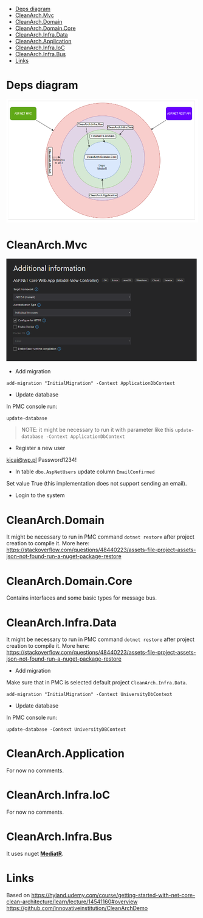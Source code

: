 - [Deps diagram](#deps-diagram)
- [CleanArch.Mvc](#cleanarchmvc)
- [CleanArch.Domain](#cleanarchdomain)
- [CleanArch.Domain.Core](#cleanarchdomaincore)
- [CleanArch.Infra.Data](#cleanarchinfradata)
- [CleanArch.Application](#cleanarchapplication)
- [CleanArch.Infra.IoC](#cleanarchinfraioc)
- [CleanArch.Infra.Bus](#cleanarchinfrabus)
- [Links](#links)

# Deps diagram

![002-depsDiagram.png](./images/002-depsDiagram.png)

# CleanArch.Mvc
![001-CleanArchMvc](./images/001-CleanArchMvc.png)

* Add migration
```
add-migration "InitialMigration" -Context ApplicationDbContext
```

* Update database

In PMC console run: 
```
update-database
```

>NOTE: it might be necessary to run it with parameter like this `update-database -Context ApplicationDbContext`

* Register a new user

kicaj@wp.pl
Password1234!

* In table `dbo.AspNetUsers` update column `EmailConfirmed`

Set value True (this implementation does not support sending an email).

* Login to the system

# CleanArch.Domain

It might be necessary to run in PMC command `dotnet restore` after project creation to compile it. More here: https://stackoverflow.com/questions/48440223/assets-file-project-assets-json-not-found-run-a-nuget-package-restore


# CleanArch.Domain.Core

Contains interfaces and some basic types for message bus.

# CleanArch.Infra.Data

It might be necessary to run in PMC command `dotnet restore` after project creation to compile it. More here: https://stackoverflow.com/questions/48440223/assets-file-project-assets-json-not-found-run-a-nuget-package-restore

* Add migration

Make sure that in PMC is selected default project `CleanArch.Infra.Data`.

```
add-migration "InitialMigration" -Context UniversityDbContext
```

* Update database

In PMC console run:

```
update-database -Context UniversityDBContext
```

# CleanArch.Application

For now no comments.
# CleanArch.Infra.IoC

For now no comments.

# CleanArch.Infra.Bus

It uses nuget **[MediatR](https://github.com/jbogard/MediatR)**.

# Links
Based on https://hyland.udemy.com/course/getting-started-with-net-core-clean-architecture/learn/lecture/14541160#overview   
https://github.com/innovativeinstitution/CleanArchDemo
